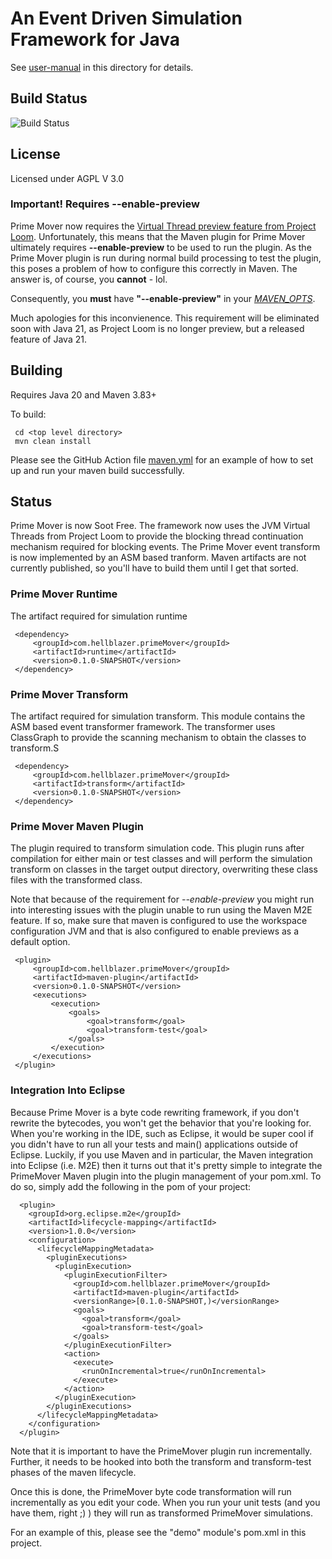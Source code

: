 # An Event Driven Simulation Framework for Java

See [user-manual](./user-manual.pdf) in this directory for details.

## Build Status
![Build Status](https://github.com/hellblazer/prime-mover/actions/workflows/maven.yml/badge.svg)

## License
Licensed under AGPL V 3.0

### Important! Requires  __--enable-preview__
Prime Mover now requires the [Virtual Thread preview feature from Project Loom](https://openjdk.org/jeps/425).  Unfortunately, this means that the Maven plugin for Prime Mover ultimately
requires  __--enable-preview__  to be used to run the plugin.  As the Prime Mover plugin is run during normal build processing
to test the plugin, this poses a problem of how to configure this correctly in Maven.  The answer is, of course, you  **cannot**  - lol.

Consequently, you  __must__  have  __"--enable-preview"__  in your [_MAVEN_OPTS_](https://maven.apache.org/configure.html).

Much apologies for this inconvienence.  This requirement will be eliminated soon with Java 21, as Project Loom is no longer preview, but a released feature of Java 21.

## Building
Requires Java 20 and Maven 3.83+

To build:

     cd <top level directory>
     mvn clean install

Please see the GitHub Action file [maven.yml](.github/workflows/maven.yml) for an example of how to set up and run your maven build successfully.

## Status
Prime Mover is now Soot Free.  The framework now uses the JVM Virtual Threads from Project Loom to provide the blocking 
thread continuation mechanism required for blocking events.  The Prime Mover event transform is now implemented by an ASM based tranform.  Maven artifacts are not currently 
published, so you'll have to build them until I get that sorted.

### Prime Mover Runtime

The artifact required for simulation runtime

     <dependency>
         <groupId>com.hellblazer.primeMover</groupId>
         <artifactId>runtime</artifactId>
         <version>0.1.0-SNAPSHOT</version>
     </dependency>

### Prime Mover Transform

The artifact required for simulation transform.  This module contains the ASM based event transformer framework.  The transformer uses ClassGraph to
provide the scanning mechanism to obtain the classes to transform.S

     <dependency>
         <groupId>com.hellblazer.primeMover</groupId>
         <artifactId>transform</artifactId>
         <version>0.1.0-SNAPSHOT</version>
     </dependency>

### Prime Mover Maven Plugin

The plugin required to transform simulation code.  This plugin runs after compilation for either main or test classes and will perform the simulation
transform on classes in the target output directory, overwriting these class files with the transformed class.

Note that because of the requirement for _--enable-preview_ you might run into interesting issues with the plugin unable to run using the Maven M2E feature.  If so, make sure
that maven is configured to use the workspace configuration JVM and that is also configured to enable previews as a default option.

     <plugin>
         <groupId>com.hellblazer.primeMover</groupId>
         <artifactId>maven-plugin</artifactId>
         <version>0.1.0-SNAPSHOT</version>
         <executions>
             <execution> 
                 <goals>
                     <goal>transform</goal> 
                     <goal>transform-test</goal> 
                 </goals>
             </execution>
         </executions>
     </plugin>
     
### Integration Into Eclipse

Because Prime Mover is a byte code rewriting framework, if you don't rewrite the bytecodes, you won't get the behavior that you're looking for.  When you're working in the IDE, such as Eclipse, it would be super cool if you didn't have to run all your tests and main() applications outside of Eclipse.   Luckily, if you use Maven and in particular, the Maven integration into Eclipse (i.e. M2E) then it turns out that it's pretty simple to integrate the PrimeMover Maven plugin into the plugin management of your pom.xml.  To do so, simply add the following in the pom of your project:

      <plugin>
        <groupId>org.eclipse.m2e</groupId>
        <artifactId>lifecycle-mapping</artifactId>
        <version>1.0.0</version>
        <configuration>
          <lifecycleMappingMetadata>
            <pluginExecutions>
              <pluginExecution>
                <pluginExecutionFilter>
                  <groupId>com.hellblazer.primeMover</groupId>
                  <artifactId>maven-plugin</artifactId>
                  <versionRange>[0.1.0-SNAPSHOT,)</versionRange>
                  <goals>
                    <goal>transform</goal>
                    <goal>transform-test</goal>
                  </goals>
                </pluginExecutionFilter>
                <action>
                  <execute>
                    <runOnIncremental>true</runOnIncremental>
                  </execute>
                </action>
              </pluginExecution>
            </pluginExecutions>
          </lifecycleMappingMetadata>
        </configuration>
      </plugin>

Note that it is important to have the PrimeMover plugin run incrementally.  Further, it needs to be hooked into both the transform and transform-test phases of the maven lifecycle.

Once this is done, the PrimeMover byte code transformation will run incrementally as you edit your code.  When you run your unit tests (and you have them, right ;) ) they will run as transformed PrimeMover simulations.

For an example of this, please see the "demo" module's pom.xml in this project.
